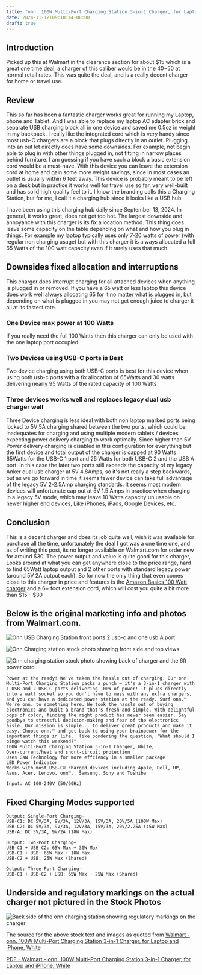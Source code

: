 ```yaml
---
title: "onn. 100W Multi-Port Charging Station 3-in-1 Charger, for Laptop and iPhone, White Review"
date: 2024-11-12T09:10:44-08:00
draft: true
---
```


## Introduction 
Picked up this at Walmart in the clearance section for about $15 which is a great one time deal, a charger of this caliber would be in the $40-$50 at normal retail rates. This was quite the deal, and is a really decent charger for home or travel use. 

## Review 
This so far has been a fantastic charger works great for running my Laptop, phone and Tablet. And I was able to replace my laptop AC adapter brick and separate USB charging block all in one device and saved me 0.5oz in weight in my backpack. I really like the integrated cord which is very handy since most usb-C chargers are a block that plugs directly in an outlet. Plugging into an out let directly does have some downsides. For example, not begin able to plug in with other things plugged in, not fitting in narrow places behind furniture. I am guessing if you have such a block a basic extension cord would be a must-have. With this device you can leave the extension cord at home and gain some more weight savings, since in most cases an outlet is usually within 6 feet away. This device is probably meant to be left on a desk but in practice it works well for travel use so far, very well-built and has solid high quality feel to it. I know the branding calls this a Charging Station, but for me, I call it a charging hub since it looks like a USB hub.

I have been using this charging hub daily since September 13, 2024. In general, it works great, does not get too hot. The largest downside and annoyance with this charger is its fix allocation method. This thing does leave some capacity on the table depending on what and how you plug in things. For example my laptop typically uses only 7-20  watts of power (with regular non charging usage) but with this charger it is always allocated a full 65 Watts of the 100 watt capacity even if it rarely uses that much.

## Downsides fixed allocation and interruptions

This charger does interrupt charging for all attached devices when anything is plugged in or removed. If you have a 65 watt or less laptop this device does work well always allocating 65 for it no matter what is plugged in, but depending on what is plugged in you may not get enough juice to charger it all at its fastest rate.

### One Device max power at 100 Watts
If you really need the full 100 Watts then this charger can only be used with the one laptop port occupied.

### Two Devices using USB-C ports is Best
Two device charging using both USB-C ports is best for this device when using both usb-c ports with a fix allocation of 65Watts and 30 watts delivering nearly 95 Watts of the rated capacity of 100 Watts

### Three devices works well and replaces legacy dual usb charger well
Three Device charging is less ideal with both non laptop marked ports being locked to 5V 5A charging shared between the two ports, which could be inadequates for charging and using multiple modern tablets / devices expecting power delivery charging to work optimally. Since higher than 5V Power delivery charging is disabled in this configuration for everything but the first device and total output of the charger is capped at 90 Watts 65Watts for the USB-C 1 port and 25 Watts for both USB-C 2 and the USB A port. In this case the later two ports still exceeds the capacity of my legacy Anker dual usb charger at 5V 4.8Amps, so it's not really a step backwards, but as we go forward in time it seems fewer device can take full advantage of the legacy 5V 2-2.5Amp charging standards.  It seems most modern devices will unfortunate cap out at 5V 1.5 Amps in practice when charging in a legacy 5V mode, which may leave 10 Watts capacity un usable on newer higher end devices, Like iPhones, iPads, Google Devices, etc. 

## Conclusion

This is a decent charger and does its job quite well, wish it was available for purchase all the time, unfortunately the deal I got was a one time one, and as of writing this post, its no longer available on Walmart.com for order new for around $30. The power output and value is quite good for this charger, Looks around at what you can get anywhere close to the price range, hard to find 65Watt laptop output and 2 other ports with standard legacy power (around 5V 2A output each). So for now the only thing that even comes close to this charger in price and features is the [Amazon Basics 100 Watt charger](https://www.amazon.com/AmazonBasics-Four-Port-Charger-USB-C-Ports/dp/B087MDYP24) and a 6+ foot extension cord, which will cost you quite a bit more than $15 - $30


## Below is the original marketing info and photos from Walmart.com.

![Onn USB Charging Station front ports 2 usb-c and one usb A port](onn-100W-Multi-Port-Charging-Station-3-in-1-Charger-for-Laptop-and-iPhone-White_f2684ab9-046e-4c09-b674-3ee5d1eab371.c5125afe6d2978d9d7fdd19cc6717cde.webp)

![Onn Charging station stock photo showing front side and top views](1e3c9e60-f37c-4fcd-8744-56183488065e.b4bca23eeb5b2f0090fb4c3add4c6bcc.webp)

![Onn charging station stock photo showing back of charger and the 6ft power cord](5eed31d4-00bb-402d-99b0-b6b6b6b6652d.f38d55b71c2fc6c4a63cdc28973ba442.webp)

    Power at the ready! We've taken the hassle out of charging. Our onn. Multi-Port Charging Station packs a punch – it's a 3-in-1 charger with 1 USB and 2 USB-C ports delivering 100W of power! It plugs directly into a wall socket so you don't have to mess with any extra chargers, and you can have a dedicated power station at the ready. Surf onn.™ We're onn. to something here. We took the hassle out of buying electronics and built a brand that's fresh and simple. With delightful pops of color, finding the right product has never been easier. Say goodbye to stressful decision-making and fear of the electronics aisle. Our mission is simple... to deliver great products and make it easy. Choose onn.™ and get back to using your brainpower for the important things in life.. like pondering the question, "What should I binge watch this weekend?"
    100W Multi-Port Charging Station 3-in-1 Charger, White,
    Over-current/heat and short-circuit protection
    Uses GaN Technology for more effciency in a smaller package
    LED Power Indicator
    Works with most USB-C® charged devices including Apple, Dell, HP, Asus, Acer, Lenovo, onn™., Samsung, Sony and Toshiba
    
    Input: AC 100-240V (50/60Hz)
## Fixed Charging Modes supported
    Output: Single-Port Charging–
    USB-C1: DC 5V/3A, 9V/3A, 12V/3A, 15V/3A, 20V/5A (100W Max)
    USB-C2: DC 5V/3A, 9V/3A, 12V/3A, 15V/3A, 20V/2.25A (45W Max)
    USB-A: DC 5V/3A, 9V/2A (18W Max)
    
    Output: Two-Port Charging–
    USB-C1 + USB-C2: 65W Max + 30W Max
    USB-C1 + USB: 65W Max + 18W Max
    USB-C2 + USB: 25W Max (Shared)
    
    Output: Three-Port Charging–
    USB-C1 + USB-C2 + USB: 65W Max + 25W Max (Shared)

## Underside and regulatory markings on the actual charger not pictured in the Stock Photos 
![Back side of the onn charging station showing regulatory markings on the charger](onnBackSideOfCharger.jpg)

The source for the above stock text and images as quoted from [Walmart - onn. 100W Multi-Port Charging Station 3-in-1 Charger, for Laptop and iPhone, White](https://www.walmart.com/ip/onn-100W-Multi-Port-Charging-Station-3-in-1-Charger-for-Laptop-and-iPhone-White/1769453001?from=/search)

[PDF - Walmart - onn. 100W Multi-Port Charging Station 3-in-1 Charger, for Laptop and iPhone, White](onn.%20100W%20Multi-Port%20Charging%20Station%203-in-1%20Charger,%20for%20Laptop%20and%20iPhone,%20White%20-%20Walmart.com.pdf)